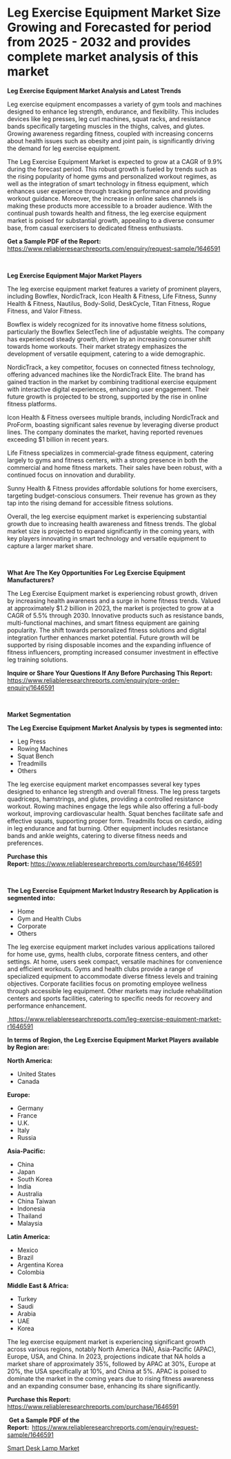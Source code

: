 <p><h1>Leg Exercise Equipment Market Size Growing and Forecasted for period from 2025 - 2032 and provides complete market analysis of this market</h1></p><p><strong>Leg Exercise Equipment Market Analysis and Latest Trends</strong></p>
<p><p>Leg exercise equipment encompasses a variety of gym tools and machines designed to enhance leg strength, endurance, and flexibility. This includes devices like leg presses, leg curl machines, squat racks, and resistance bands specifically targeting muscles in the thighs, calves, and glutes. Growing awareness regarding fitness, coupled with increasing concerns about health issues such as obesity and joint pain, is significantly driving the demand for leg exercise equipment.</p><p>The Leg Exercise Equipment Market is expected to grow at a CAGR of 9.9% during the forecast period. This robust growth is fueled by trends such as the rising popularity of home gyms and personalized workout regimes, as well as the integration of smart technology in fitness equipment, which enhances user experience through tracking performance and providing workout guidance. Moreover, the increase in online sales channels is making these products more accessible to a broader audience. With the continual push towards health and fitness, the leg exercise equipment market is poised for substantial growth, appealing to a diverse consumer base, from casual exercisers to dedicated fitness enthusiasts.</p></p>
<p><strong>Get a Sample PDF of the Report:&nbsp;</strong> <a href="https://www.reliableresearchreports.com/enquiry/request-sample/1646591?utm_campaign=2290&utm_medium=2&utm_source=Github&utm_content=ia&utm_term=05042025&utm_id=leg-exercise-equipment">https://www.reliableresearchreports.com/enquiry/request-sample/1646591</a></p>
<p>&nbsp;</p>
<p><strong>Leg Exercise Equipment Major Market Players</strong></p>
<p><p>The leg exercise equipment market features a variety of prominent players, including Bowflex, NordicTrack, Icon Health & Fitness, Life Fitness, Sunny Health & Fitness, Nautilus, Body-Solid, DeskCycle, Titan Fitness, Rogue Fitness, and Valor Fitness. </p><p>Bowflex is widely recognized for its innovative home fitness solutions, particularly the Bowflex SelectTech line of adjustable weights. The company has experienced steady growth, driven by an increasing consumer shift towards home workouts. Their market strategy emphasizes the development of versatile equipment, catering to a wide demographic.</p><p>NordicTrack, a key competitor, focuses on connected fitness technology, offering advanced machines like the NordicTrack Elite. The brand has gained traction in the market by combining traditional exercise equipment with interactive digital experiences, enhancing user engagement. Their future growth is projected to be strong, supported by the rise in online fitness platforms.</p><p>Icon Health & Fitness oversees multiple brands, including NordicTrack and ProForm, boasting significant sales revenue by leveraging diverse product lines. The company dominates the market, having reported revenues exceeding $1 billion in recent years.</p><p>Life Fitness specializes in commercial-grade fitness equipment, catering largely to gyms and fitness centers, with a strong presence in both the commercial and home fitness markets. Their sales have been robust, with a continued focus on innovation and durability.</p><p>Sunny Health & Fitness provides affordable solutions for home exercisers, targeting budget-conscious consumers. Their revenue has grown as they tap into the rising demand for accessible fitness solutions.</p><p>Overall, the leg exercise equipment market is experiencing substantial growth due to increasing health awareness and fitness trends. The global market size is projected to expand significantly in the coming years, with key players innovating in smart technology and versatile equipment to capture a larger market share.</p></p>
<p>&nbsp;</p>
<p><strong>What Are The Key Opportunities For Leg Exercise Equipment Manufacturers?</strong></p>
<p><p>The Leg Exercise Equipment market is experiencing robust growth, driven by increasing health awareness and a surge in home fitness trends. Valued at approximately $1.2 billion in 2023, the market is projected to grow at a CAGR of 5.5% through 2030. Innovative products such as resistance bands, multi-functional machines, and smart fitness equipment are gaining popularity. The shift towards personalized fitness solutions and digital integration further enhances market potential. Future growth will be supported by rising disposable incomes and the expanding influence of fitness influencers, prompting increased consumer investment in effective leg training solutions.</p></p>
<p><strong>Inquire or Share Your Questions If Any Before Purchasing This Report:</strong> <a href="https://www.reliableresearchreports.com/enquiry/pre-order-enquiry/1646591?utm_campaign=2290&utm_medium=2&utm_source=Github&utm_content=ia&utm_term=05042025&utm_id=leg-exercise-equipment">https://www.reliableresearchreports.com/enquiry/pre-order-enquiry/1646591</a></p>
<p>&nbsp;</p>
<p><strong>Market Segmentation</strong></p>
<p><strong>The Leg Exercise Equipment Market Analysis by types is segmented into:</strong></p>
<p><ul><li>Leg Press</li><li>Rowing Machines</li><li>Squat Bench</li><li>Treadmills</li><li>Others</li></ul></p>
<p><p>The leg exercise equipment market encompasses several key types designed to enhance leg strength and overall fitness. The leg press targets quadriceps, hamstrings, and glutes, providing a controlled resistance workout. Rowing machines engage the legs while also offering a full-body workout, improving cardiovascular health. Squat benches facilitate safe and effective squats, supporting proper form. Treadmills focus on cardio, aiding in leg endurance and fat burning. Other equipment includes resistance bands and ankle weights, catering to diverse fitness needs and preferences.</p></p>
<p><strong>Purchase this Report:&nbsp;</strong><a href="https://www.reliableresearchreports.com/purchase/1646591?utm_campaign=2290&utm_medium=2&utm_source=Github&utm_content=ia&utm_term=05042025&utm_id=leg-exercise-equipment">https://www.reliableresearchreports.com/purchase/1646591</a></p>
<p>&nbsp;</p>
<p><strong>The Leg Exercise Equipment Market Industry Research by Application is segmented into:</strong></p>
<p><ul><li>Home</li><li>Gym and Health Clubs</li><li>Corporate</li><li>Others</li></ul></p>
<p><p>The leg exercise equipment market includes various applications tailored for home use, gyms, health clubs, corporate fitness centers, and other settings. At home, users seek compact, versatile machines for convenience and efficient workouts. Gyms and health clubs provide a range of specialized equipment to accommodate diverse fitness levels and training objectives. Corporate facilities focus on promoting employee wellness through accessible leg equipment. Other markets may include rehabilitation centers and sports facilities, catering to specific needs for recovery and performance enhancement.</p></p>
<p><a href="https://www.reliableresearchreports.com/leg-exercise-equipment-market-r1646591?utm_campaign=2290&utm_medium=2&utm_source=Github&utm_content=ia&utm_term=05042025&utm_id=leg-exercise-equipment">&nbsp;https://www.reliableresearchreports.com/leg-exercise-equipment-market-r1646591</a></p>
<p><strong>In terms of Region, the Leg Exercise Equipment Market Players available by Region are:</strong></p>
<p>
    <p> <strong> North America: </strong>
        <ul>
            <li>United States</li>
            <li>Canada</li>
        </ul>
        </p> 
    <p> <strong> Europe: </strong>
        <ul>
            <li>Germany</li>
            <li>France</li>
            <li>U.K.</li>
            <li>Italy</li>
            <li>Russia</li>
        </ul>
        </p> 
    <p> <strong> Asia-Pacific: </strong>
        <ul>
            <li>China</li>
            <li>Japan</li>
            <li>South Korea</li>
            <li>India</li>
            <li>Australia</li>
            <li>China Taiwan</li>
            <li>Indonesia</li>
            <li>Thailand</li>
            <li>Malaysia</li>
        </ul>
        </p> 
    <p> <strong> Latin America: </strong>
        <ul>
            <li>Mexico</li>
            <li>Brazil</li>
            <li>Argentina Korea</li>
            <li>Colombia</li>
        </ul>
        </p> 
    <p> <strong> Middle East & Africa: </strong>
        <ul>
            <li>Turkey</li>
            <li>Saudi</li>
            <li>Arabia</li>
            <li>UAE</li>
            <li>Korea</li>
        </ul>
    </p>
    </p>
<p><p>The leg exercise equipment market is experiencing significant growth across various regions, notably North America (NA), Asia-Pacific (APAC), Europe, USA, and China. In 2023, projections indicate that NA holds a market share of approximately 35%, followed by APAC at 30%, Europe at 20%, the USA specifically at 10%, and China at 5%. APAC is poised to dominate the market in the coming years due to rising fitness awareness and an expanding consumer base, enhancing its share significantly.</p></p>
<p><strong>Purchase this Report: </strong><a href="https://www.reliableresearchreports.com/purchase/1646591?utm_campaign=2290&utm_medium=2&utm_source=Github&utm_content=ia&utm_term=05042025&utm_id=leg-exercise-equipment">https://www.reliableresearchreports.com/purchase/1646591</a></p>
<p>&nbsp;<strong>Get a Sample PDF of the Report:&nbsp;&nbsp;</strong><a href="https://www.reliableresearchreports.com/enquiry/request-sample/1646591?utm_campaign=2290&utm_medium=2&utm_source=Github&utm_content=ia&utm_term=05042025&utm_id=leg-exercise-equipment">https://www.reliableresearchreports.com/enquiry/request-sample/1646591</a></p>
<p><strong></strong></p>
<p><p><a href="https://github.com/klindsey95/Market-Research-Report-List-1/blob/main/smart-desk-lamp-market.md?utm_campaign=2290&utm_medium=2&utm_source=Github&utm_content=ia&utm_term=05042025&utm_id=leg-exercise-equipment">Smart Desk Lamp Market</a></p></p>